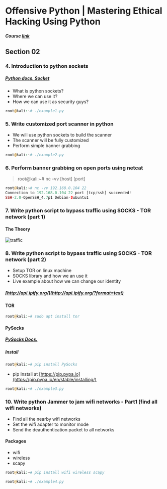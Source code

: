 # Offensive Python | Mastering Ethical Hacking Using Python

##### Course [link](https://www.udemy.com/offensive-python-mastering-ethical-hacking-using-python/)

## Section 02

### 4. Introduction to python sockets

##### [Python docs. Socket](https://docs.python.org/2/library/socket.html)

* What is python sockets?
* Where we can use it?
* How we can use it as security guys?

```php
root@kali:~# ./example1.py
```

### 5. Write customized port scanner in python

* We will use python sockets to build the scanner
* The scanner will be fully customized
* Perform simple banner grabbing

```php
root@kali:~# ./example2.py
```

### 6. Perform banner grabbing on open ports using netcat

> root@kali:~# nc -vv [host] [port]

```php
root@kali:~# nc -vv 192.168.0.104 22
Connection to 192.168.0.104 22 port [tcp/ssh] succeeded!
SSH-2.0-OpenSSH_4.7p1 Debian-8ubuntu1
```

### 7. Write python script to bypass traffic using SOCKS - TOR network (part 1)

#### The Theory

![traffic](https://preview.ibb.co/gUDSh7/image.png)

### 8. Write python script to bypass traffic using SOCKS - TOR network (part 2)

* Setup TOR on linux machine
* SOCKS library and how we an use it
* Live example about how we can change our identity

##### [http://api.ipify.org/](http://api.ipify.org/?format=text)

#### TOR
```php
root@kali:~# sudo apt install tor
```

#### PySocks

##### [PySocks Docs.](https://pypi.python.org/pypi/PySocks/1.6.7)

##### Install

```php
root@kali:~# pip install PySocks
```

* pip Install at [https://pip.pypa.io](https://pip.pypa.io/en/stable/installing/)

```php
root@kali:~# ./example3.py
```

### 10. Write python Jammer to jam wifi networks - Part1 (find all wifi networks)

* Find all the nearby wifi networks
* Set the wifi adapter to monitor mode
* Send the deauthentication packet to all networks

#### Packages

* wifi
* wireless
* scapy

```php
root@kali:~# pip install wifi wireless scapy
```

```php
root@kali:~# ./example4.py
```